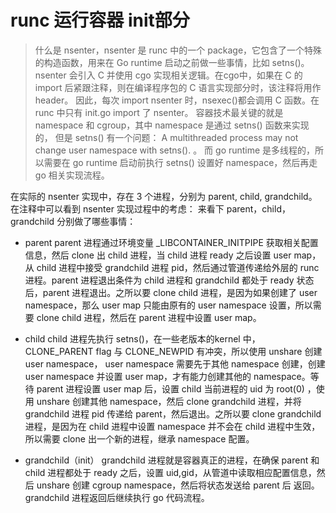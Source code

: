 # runc 运行容器 init部分
> 什么是 nsenter，nsenter 是 runc 中的一个 package，它包含了一个特殊的构造函数，用来在 Go runtime 启动之前做一些事情，比如 setns()。
> nsenter 会引入 C 并使用 cgo 实现相关逻辑。在cgo中，如果在 C 的 import 后紧跟注释，则在编译程序包的 C 语言实现部分时，该注释将用作 header。
> 因此，每次 import nsenter 时，nsexec()都会调用 C 函数。在 runc 中只有 init.go import 了 nsenter。
> 容器技术最关键的就是 namespace 和 cgroup，其中 namespace 是通过 setns() 函数来实现的，
> 但是 setns() 有一个问题： A multithreaded process may not change user namespace with setns(). 。
> 而 go runtime 是多线程的，所以需要在 go runtime 启动前执行 setns() 设置好 namespace，然后再走 go 相关实现流程。


在实际的 nsenter 实现中，存在 3 个进程，分别为 parent, child, grandchild。在注释中可以看到 nsenter 实现过程中的考虑：
来看下 parent，child，grandchild 分别做了哪些事情：

- parent
parent 进程通过环境变量 _LIBCONTAINER_INITPIPE 获取相关配置信息，然后 clone 出 child 进程，当 child 进程 ready 之后设置 user map，从 child 进程中接受 grandchild 进程 pid，然后通过管道传递给外层的 runc 进程。parent 进程退出条件为 child 进程和 grandchild 都处于 ready 状态后，parent 进程退出。之所以要 clone child 进程，是因为如果创建了 user namespace，那么 user map 只能由原有的 user namespace 设置，所以需要 clone child 进程，然后在 parent 进程中设置 user map。

- child
child 进程先执行 setns()，在一些老版本的kernel 中，CLONE_PARENT flag 与 CLONE_NEWPID 有冲突，所以使用 unshare 创建 user namespace， user namespace 需要先于其他 namespace 创建，创建 user namespace 并设置 user map，才有能力创建其他的 namespace。等待 parent 进程设置 user map 后，设置 child 当前进程的 uid 为 root(0) ，使用 unshare 创建其他 namespace，然后 clone grandchild 进程，并将 grandchild 进程 pid 传递给 parent，然后退出。之所以要 clone grandchild 进程，是因为在 child 进程中设置 namespace 并不会在 child 进程中生效，所以需要 clone 出一个新的进程，继承 namespace 配置。

- grandchild（init）
grandchild 进程就是容器真正的进程，在确保 parent 和 child 进程都处于 ready 之后，设置 uid,gid，从管道中读取相应配置信息，然后 unshare 创建 cgroup namespace，然后将状态发送给 parent 后 返回。grandchild 进程返回后继续执行 go 代码流程。

